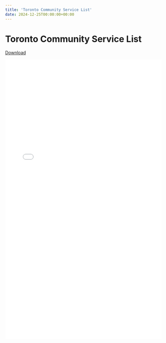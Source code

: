 ```yaml
---
title: 'Toronto Community Service List'
date: 2024-12-25T00:00:00+00:00
---
```


# Toronto Community Service List

[Download](/assets/toronto-en.pdf)

<embed src="/assets/toronto-en.pdf" width="100%" height="900px" type="application/pdf" />

